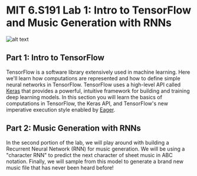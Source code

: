 # MIT 6.S191 Lab 1: Intro to TensorFlow and Music Generation with RNNs

![alt text](https://github.com/aamini/introtodeeplearning/raw/master/lab1/img/music_waveform.png)
## Part 1: Intro to TensorFlow
TensorFlow is a software library extensively used in machine learning. Here we'll learn how computations are represented
and how to define simple neural networks in TensorFlow. TensorFlow uses a high-level API called
[Keras](https://www.tensorflow.org/guide/keras) that provides a powerful, intuitive framework for building and training
deep learning models. In this section you will learn the basics of computations in TensorFlow, the Keras API, and
TensorFlow's new imperative execution style enabled by
[Eager](https://research.googleblog.com/2017/10/eager-execution-imperative-define-by.html).

## Part 2: Music Generation with RNNs
In the second portion of the lab, we will play around with building a Recurrent Neural Network (RNN) for music generation. We will be using a "character RNN" to predict the next character of sheet music in ABC notation. Finally, we will sample from this model to generate a brand new music file that has never been heard before!

